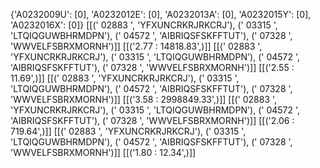 {'A0232009U': [0], 'A0232012E': [0], 'A0232013A': [0], 'A0232015Y': [0], 'A0232016X': [0]}
[[(' 02883   ', 'YFXUNCRKRJRKCRJ'), (' 03315   ', 'LTQIQGUWBHRMDPN'), (' 04572   ', 'AIBRIQSFSKFFTUT'), (' 07328   ', 'WWVELFSBRXMORNH')]]	[[('2.77 : 14818.83',)]]
[[(' 02883   ', 'YFXUNCRKRJRKCRJ'), (' 03315   ', 'LTQIQGUWBHRMDPN'), (' 04572   ', 'AIBRIQSFSKFFTUT'), (' 07328   ', 'WWVELFSBRXMORNH')]]	[[('2.55 : 11.69',)]]
[[(' 02883   ', 'YFXUNCRKRJRKCRJ'), (' 03315   ', 'LTQIQGUWBHRMDPN'), (' 04572   ', 'AIBRIQSFSKFFTUT'), (' 07328   ', 'WWVELFSBRXMORNH')]]	[[('3.58 : 2998849.33',)]]
[[(' 02883   ', 'YFXUNCRKRJRKCRJ'), (' 03315   ', 'LTQIQGUWBHRMDPN'), (' 04572   ', 'AIBRIQSFSKFFTUT'), (' 07328   ', 'WWVELFSBRXMORNH')]]	[[('2.06 : 719.64',)]]
[[(' 02883   ', 'YFXUNCRKRJRKCRJ'), (' 03315   ', 'LTQIQGUWBHRMDPN'), (' 04572   ', 'AIBRIQSFSKFFTUT'), (' 07328   ', 'WWVELFSBRXMORNH')]]	[[('1.80 : 12.34',)]]

